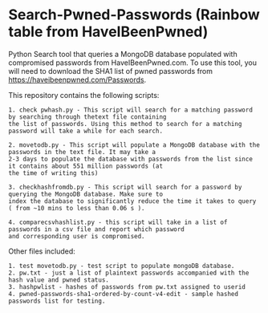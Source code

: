 # Search-Pwned-Passwords (Rainbow table from HaveIBeenPwned)

Python Search tool that queries a MongoDB database populated with compromised passwords from HaveIBeenPwned.com.
To use this tool, you will need to download the SHA1 list of pwned passwords from https://haveibeenpwned.com/Passwords.

This repository contains the following scripts:

    1. check pwhash.py - This script will search for a matching password by searching through thetext file containing
    the list of passwords. Using this method to search for a matching password will take a while for each search.
     
    2. movetodb.py - This script will populate a MongoDB database with the passwords in the text file. It may take a
    2-3 days to populate the database with passwords from the list since it contains about 551 million passwords (at
    the time of writing this)
    
    3. checkhashfromdb.py - This script will search for a password by querying the MongoDB database. Make sure to 
    index the database to significantly reduce the time it takes to query ( from ~10 mins to less than 0.06 s ).
    
    4. comparecsvhashlist.py - this script will take in a list of passwords in a csv file and report which password 
    and corresponding user is compromised.

Other files included:
    
    1. test movetodb.py - test script to populate mongoDB database.
    2. pw.txt - just a list of plaintext passwords accompanied with the hash value and pwned status.
    3. hashpwlist - hashes of passwords from pw.txt assigned to userid
    4. pwned-passwords-sha1-ordered-by-count-v4-edit - sample hashed passwords list for testing.
  
